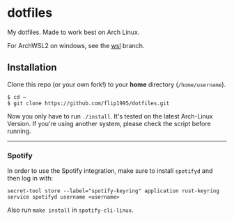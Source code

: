 # dotfiles

My dotfiles. Made to work best on Arch Linux.

For ArchWSL2 on windows, see the [wsl](https://github.com/flip1995/dotfiles/tree/wsl) branch.

## Installation

Clone this repo (or your own fork!) to your **home** directory (`/home/username`).
```
$ cd ~
$ git clone https://github.com/flip1995/dotfiles.git
```

Now you only have to run `./install`. It's tested on the latest Arch-Linux Version. If you're using another system, please check the script before running.

---
### Spotify
In order to use the Spotify integration, make sure to install `spotifyd` and
then log in with:

```
secret-tool store --label="spotify-keyring" application rust-keyring service spotifyd username <username>
```

Also run `make install` in `spotify-cli-linux`.
